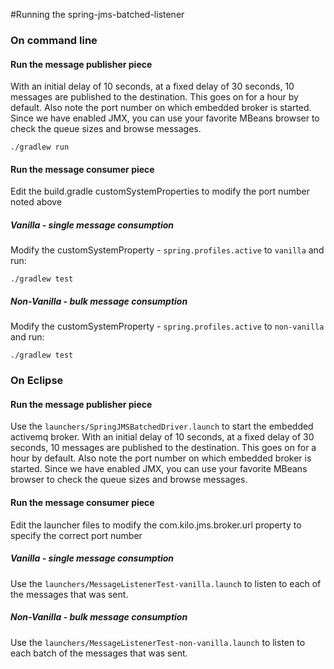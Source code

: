 #Running the spring-jms-batched-listener

### On command line

#### Run the message publisher piece
With an initial delay of 10 seconds, at a fixed delay of 30 seconds, 10 messages are published to the destination. This goes on for a hour by default. Also note the port number on which embedded broker is started. Since we have enabled JMX, you can use your favorite MBeans browser to check the queue sizes and browse messages.

    ./gradlew run

#### Run the message consumer piece

Edit the build.gradle customSystemProperties to modify the port number noted above

##### Vanilla - single message consumption
Modify the customSystemProperty - `spring.profiles.active` to `vanilla`  and run:

    ./gradlew test 

##### Non-Vanilla - bulk message consumption 
Modify the customSystemProperty - `spring.profiles.active` to `non-vanilla` and run:

    ./gradlew test 



### On Eclipse

#### Run the message publisher piece

Use the `launchers/SpringJMSBatchedDriver.launch` to start the embedded activemq broker. With an initial delay of 10 seconds, at a fixed delay of 30 seconds, 10 messages are published to the destination. This goes on for a hour by default. Also note the port number on which embedded broker is started. Since we have enabled JMX, you can use your favorite MBeans browser to check the queue sizes and browse messages. 

#### Run the message consumer piece

Edit the launcher files to modify the com.kilo.jms.broker.url property to specify the correct port number

##### Vanilla - single message consumption
Use the `launchers/MessageListenerTest-vanilla.launch` to listen to each of the messages that was sent. 

##### Non-Vanilla - bulk message consumption 
Use the `launchers/MessageListenerTest-non-vanilla.launch` to listen to each batch of the messages that was sent.